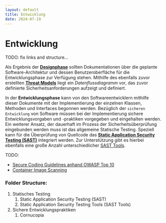 ```yaml
---
layout: default
title: Entwicklung
date: 2024-07-19
---
```


# Entwicklung

TODO: fix links and structure...

Als Ergebnis der [**Designphase**](/pages/design/) sollten Dokumentationen über die geplante Software-Architektur und dessen Benutzeroberfläche für die Entwicklungsphase zur Verfügung stehen. Mithilfe des ebenfalls zuvor erstellten [**Threat Models**](/pages/...) liegt ein *Datenflussdiagramm* vor, das zuvor definierte Sicherheitsanforderungen aufzeigt und definiert.

In der **Entwicklungsphase** kann von den Softwareentwicklern mithilfe dieser Dokumente  mit der Implementierung der einzelnen Klassen, Methoden und Interfaces begonnen werden.
Bezüglich der `sicheren Entwicklung` von Software müssen bei der Implementierung sichere Entwicklungsvorgaben und -praktiken vorgegeben und eingehalten werden. Ein weiterer Ansatz, der dauerhaft im Prozess der Sicherheitsüberprüfung eingebunden werden muss ist das allgemeine Statische Testing. Speziell kann für die Überprüfung von Quellcode das [**Static Application Security Testing (SAST)**](/pages/...) integriert werden. Zur Unterstützung gibt es hierbei ebenfalls eine große Anzahl unterschiedlicher [SAST Tools](/pages/entwicklung/sast_sca.html).

TODO:

- [Secure Coding Guidelines anhand OWASP Top 10](/pages/entwicklung/guidelines/)
- [Container Image Scanning](/pages/entwicklung/image_scanning)


### Folder Structure:
1. Statisches Testing
    1. Static Application Security Testing (SAST)
    2. Static Application Security Testing Tools (SAST Tools)
2.  Sichere Entwicklungspraktiken
    1. Cornucopia
